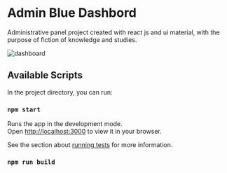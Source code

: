 # Admin Blue Dashbord

Administrative panel project created with react js and ui material, with the purpose of fiction of knowledge and studies.

![dashboard](../../assets/Screenshot.png)


## Available Scripts

In the project directory, you can run:

### `npm start`

Runs the app in the development mode.\
Open [http://localhost:3000](http://localhost:3000) to view it in your browser.

See the section about [running tests](https://facebook.github.io/create-react-app/docs/running-tests) for more information.

### `npm run build`

